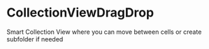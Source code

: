 # CollectionViewDragDrop
Smart Collection View where you can move between cells or create subfolder if needed
